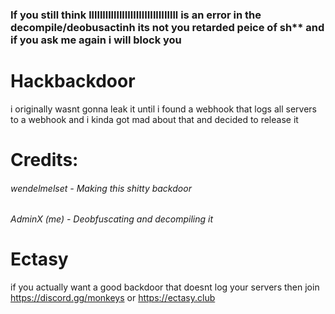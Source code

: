 ### If you still think lllllllllllllIlllIllIIIllIIIllll is an error in the decompile/deobusactinh its not you retarded peice of sh** and if you ask me again i will block you 


# Hackbackdoor
i originally wasnt gonna leak it until i found a webhook that logs all servers to a webhook and i kinda got mad about that and decided to release it

# Credits: 
###### wendelmelset - Making this shitty backdoor
###### AdminX (me) - Deobfuscating and decompiling it

# Ectasy
if you actually want a good backdoor that doesnt log your servers then join https://discord.gg/monkeys or https://ectasy.club
